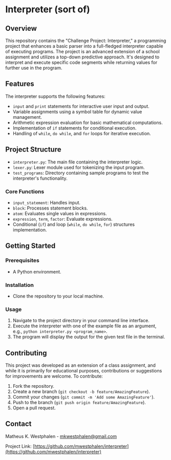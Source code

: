 # Interpreter (sort of)

## Overview

This repository contains the "Challenge Project: Interpreter," a programming project that enhances a basic parser into a full-fledged interpreter capable of executing programs. The project is an advanced extension of a school assignment and utilizes a top-down predictive approach. It's designed to interpret and execute specific code segments while returning values for further use in the program.

## Features

The interpreter supports the following features:
- `input` and `print` statements for interactive user input and output.
- Variable assignments using a symbol table for dynamic value management.
- Arithmetic expression evaluation for basic mathematical computations.
- Implementation of `if` statements for conditional execution.
- Handling of `while`, `do while`, and `for` loops for iterative execution.

## Project Structure

- `interpreter.py`: The main file containing the interpreter logic.
- `lexer.py`: Lexer module used for tokenizing the input program.
- `test_programs`: Directory containing sample programs to test the interpreter's functionality.

### Core Functions

- `input_statement`: Handles input.
- `block`: Processes statement blocks.
- `atom`: Evaluates single values in expressions.
- `expression`, `term`, `factor`: Evaluate expressions.
- Conditional (`if`) and loop (`while`, `do while`, `for`) structures implementation.

## Getting Started

### Prerequisites

- A Python environment.

### Installation

- Clone the repository to your local machine.

### Usage

1. Navigate to the project directory in your command line interface.
2. Execute the interpreter with one of the example file as an argument, e.g., `python interpreter.py <program_name>`.
3. The program will display the output for the given test file in the terminal.

## Contributing

This project was developed as an extension of a class assignment, and while it is primarily for educational purposes, contributions or suggestions for improvements are welcome. To contribute:
1. Fork the repository.
2. Create a new branch (`git checkout -b feature/AmazingFeature`).
3. Commit your changes (`git commit -m 'Add some AmazingFeature'`).
4. Push to the branch (`git push origin feature/AmazingFeature`).
5. Open a pull request.

## Contact
Matheus K. Westphalen - mkwestphalen@gmail.com

Project Link: [https://github.com/mwestphalen/interpreter](https://github.com/mwestphalen/interpreter)
  
